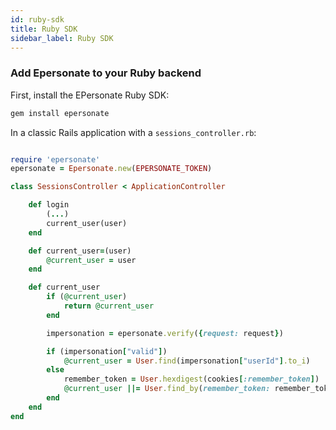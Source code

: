 ```yaml
---
id: ruby-sdk
title: Ruby SDK
sidebar_label: Ruby SDK
---
```


### Add Epersonate to your Ruby backend

First, install the EPersonate Ruby SDK:

```bash
gem install epersonate
```

In a classic Rails application with a `sessions_controller.rb`:

```ruby

require 'epersonate'
epersonate = Epersonate.new(EPERSONATE_TOKEN)

class SessionsController < ApplicationController

    def login
        (...)
        current_user(user)
    end

    def current_user=(user)
        @current_user = user
    end

    def current_user
        if (@current_user)
            return @current_user
        end

        impersonation = epersonate.verify({request: request})

        if (impersonation["valid"])
            @current_user = User.find(impersonation["userId"].to_i)
        else
            remember_token = User.hexdigest(cookies[:remember_token])
            @current_user ||= User.find_by(remember_token: remember_token)
        end
    end
end
```